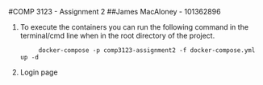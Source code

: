 #COMP 3123 - Assignment 2
##James MacAloney - 101362896

1. To execute the containers you can run the following command in the terminal/cmd line when in the root directory of the project.

            docker-compose -p comp3123-assignment2 -f docker-compose.yml up -d

2. Login page
